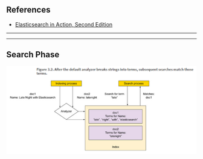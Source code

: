 ## References
- [Elasticsearch in Action, Second Edition](https://livebook.manning.com/book/elasticsearch-in-action-second-edition)

----
----

## Search Phase

![](search-phase.png)


